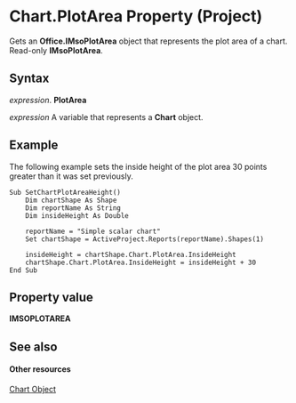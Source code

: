 
# Chart.PlotArea Property (Project)
Gets an  **Office.IMsoPlotArea** object that represents the plot area of a chart. Read-only **IMsoPlotArea**.

## Syntax

 _expression_. **PlotArea**

 _expression_ A variable that represents a **Chart** object.


## Example

The following example sets the inside height of the plot area 30 points greater than it was set previously.


```
Sub SetChartPlotAreaHeight()
    Dim chartShape As Shape
    Dim reportName As String
    Dim insideHeight As Double
    
    reportName = "Simple scalar chart"
    Set chartShape = ActiveProject.Reports(reportName).Shapes(1)
    
    insideHeight = chartShape.Chart.PlotArea.InsideHeight
    chartShape.Chart.PlotArea.InsideHeight = insideHeight + 30
End Sub
```


## Property value

 **IMSOPLOTAREA**


## See also


#### Other resources


[Chart Object](810d4ec1-69d2-c432-b9da-57042b783b85.md)